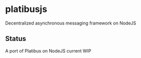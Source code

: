 # platibusjs
Decentralized asynchronous messaging framework on NodeJS

## Status
A port of Platibus on NodeJS current WIP
